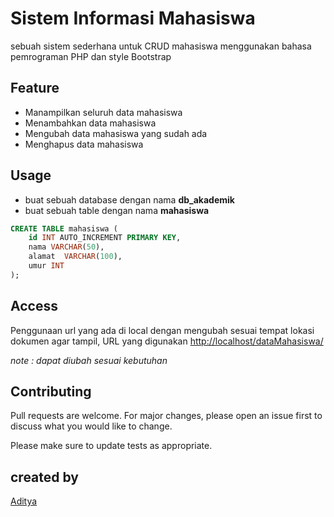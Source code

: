# Sistem Informasi Mahasiswa
sebuah sistem sederhana untuk CRUD mahasiswa menggunakan bahasa pemrograman PHP dan style Bootstrap

## Feature
- Manampilkan seluruh data mahasiswa
- Menambahkan data mahasiswa
- Mengubah data mahasiswa yang sudah ada
- Menghapus data mahasiswa


## Usage
- buat sebuah database dengan nama **db_akademik**
- buat sebuah table dengan nama **mahasiswa**

```sql
CREATE TABLE mahasiswa (
    id INT AUTO_INCREMENT PRIMARY KEY,
    nama VARCHAR(50),
    alamat  VARCHAR(100),
    umur INT
);
```
## Access
Penggunaan url yang ada di local dengan mengubah sesuai tempat lokasi dokumen agar tampil, URL yang digunakan 
[http://localhost/dataMahasiswa/](http://localhost/dataMahasiswa/index.php)

*note : dapat diubah sesuai kebutuhan*

## Contributing

Pull requests are welcome. For major changes, please open an issue first
to discuss what you would like to change.

Please make sure to update tests as appropriate.


## created by

[Aditya](https://www.instagram.com/adityaeeeee/)